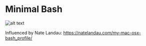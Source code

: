 # Minimal Bash  


![alt text](https://i.imgur.com/upyQsUD.png)

Influenced by Nate Landau: https://natelandau.com/my-mac-osx-bash_profile/